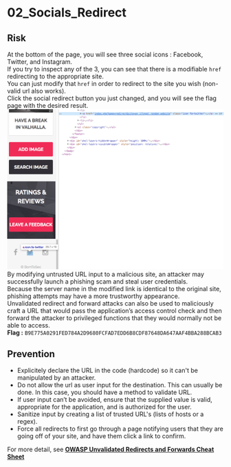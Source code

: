 # 02_Socials_Redirect

## Risk

At the bottom of the page, you will see three social icons : Facebook, Twitter, and Instagram.\
If you try to inspect any of the 3, you can see that there is a modifiable ```href``` redirecting to the appropriate site.\
You can just modify that ```href``` in order to redirect to the site you wish (non-valid url also works).\
Click the social redirect button you just changed, and you will see the flag page with the desired result.\
![Socials_Redirect](../../Docs/images/02/Socials_Redirect.png)
By modifying untrusted URL input to a malicious site, an attacker may successfully launch a phishing scam and steal user credentials.\
Because the server name in the modified link is identical to the original site, phishing attempts may have a more trustworthy appearance.\
Unvalidated redirect and forward attacks can also be used to maliciously craft a URL that would pass the application’s access control check and then forward the attacker to privileged functions that they would normally not be able to access.\
**Flag :** ```B9E775A0291FED784A2D9680FCFAD7EDD6B8CDF87648DA647AAF4BBA288BCAB3```

## Prevention
- Explicitely declare the URL in the code (hardcode) so it can't be manipulated by an attacker.
- Do not allow the url as user input for the destination. This can usually be done. In this case, you should have a method to validate URL.
- If user input can’t be avoided, ensure that the supplied value is valid, appropriate for the application, and is authorized for the user.
- Sanitize input by creating a list of trusted URL's (lists of hosts or a regex).
- Force all redirects to first go through a page notifying users that they are going off of your site, and have them click a link to confirm.

For more detail, see [**OWASP Unvalidated Redirects and Forwards Cheat Sheet**](https://github.com/OWASP/CheatSheetSeries/blob/master/cheatsheets/Unvalidated_Redirects_and_Forwards_Cheat_Sheet.md)

